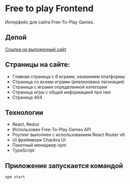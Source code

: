 # Free to play Frontend

Интерфейс для сайта Free-To-Play Games.

## Депой 

[Ссылка на выложенный сайт](https://free-to-play-frontend.vercel.app/)

## Страницы на сайте:

- Главная страница с 6 играми, названием платформы
- Страница со всеми играми (реализована пагинация)
- Страница с играми определенной категории
- Страница игры с общей информацией про нее
- Cтраница 404

## Технологии

- React, Redux
- Использован Free-To-Play Games API
- Роутинг выполнен с использованием React Router v6
- UI фреймворк Сhackra UI
- Пакетный менеджер npm
- TypeScript


## Приложение запускается командой 

```bash
npm start
```


